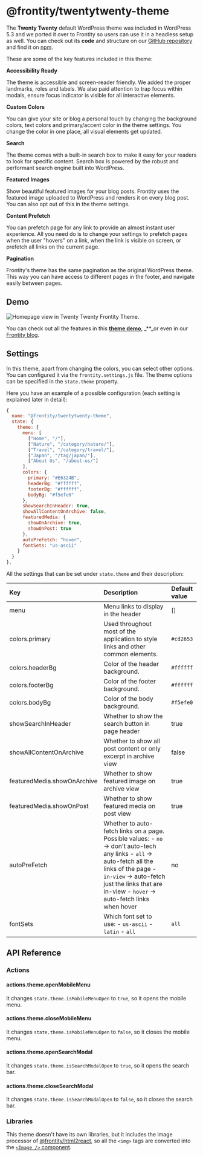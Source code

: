 # @frontity/twentytwenty-theme

The **Twenty Twenty** default WordPress theme was included in WordPress 5.3 and we ported it over to Frontity so users can use it in a headless setup as well. You can check out its **code** and structure on our [GitHub repository](https://github.com/frontity/frontity/tree/dev/packages/twentytwenty-theme) and find it on [npm](https://www.npmjs.com/package/@frontity/twentytwenty-theme).

These are some of the key features included in this theme:

**Accessibility Ready**

The theme is accessible and screen-reader friendly. We added the proper landmarks, roles and labels. We also paid attention to trap focus within modals, ensure focus indicator is visible for all interactive elements.

**Custom Colors**

You can give your site or blog a personal touch by changing the background colors, text colors and primary/accent color in the theme settings. You change the color in one place, all visual elements get updated.

**Search**

The theme comes with a built-in search box to make it easy for your readers to look for specific content. Search box is powered by the robust and performant search engine built into WordPress.

**Featured Images**

Show beautiful featured images for your blog posts. Frontity uses the featured image uploaded to WordPress and renders it on every blog post. You can also opt out of this in the theme settings.

**Content Prefetch**

You can prefetch page for any link to provide an almost instant user experience. All you need do is to change your settings to prefetch pages when the user "hovers" on a link, when the link is visible on screen, or prefetch all links on the current page.

**Pagination**

Frontity's theme has the same pagination as the original WordPress theme. This way you can have access to different pages in the footer, and navigate easily between pages.

## Demo

![Homepage view in Twenty Twenty Frontity Theme.](https://frontity.org/wp-content/uploads/2021/04/screenshot-homepage-view-twentytwenty-frontity-theme.png)

You can check out all the features in this [**theme demo**](https://twentytwenty.frontity.org/), \_\*\*\_or even in our [Frontity blog](https://blog.frontity.org/).

## Settings

In this theme, apart from changing the colors, you can select other options. You can configured it via the `frontity.settings.js` file. The theme options can be specified in the `state.theme` property.

Here you have an example of a possible configuration \(each setting is explained later in detail\):

```javascript
{
  name: "@frontity/twentytwenty-theme",
  state: {
    theme: {
      menu: [
        ["Home", "/"],
        ["Nature", "/category/nature/"],
        ["Travel", "/category/travel/"],
        ["Japan", "/tag/japan/"],
        ["About Us", "/about-us/"]
      ],
      colors: {
        primary: "#E6324B",
        headerBg: "#ffffff",
        footerBg: "#ffffff",
        bodyBg: "#f5efe0"
      },
      showSearchInHeader: true,
      showAllContentOnArchive: false,
      featuredMedia: {
        showOnArchive: true,
        showOnPost: true
      },
      autoPreFetch: "hover",
      fontSets: "us-ascii"
    }
  }
},
```

All the settings that can be set under `state.theme` and their description:

| Key                         | Description                                                                                                                                                                                                                                | Default value |
| :-------------------------- | :----------------------------------------------------------------------------------------------------------------------------------------------------------------------------------------------------------------------------------------- | :------------ |
| menu                        | Menu links to display in the header                                                                                                                                                                                                        | \[\]          |
| colors.primary              | Used throughout most of the application to style links and other common elements.                                                                                                                                                          | `#cd2653`     |
| colors.headerBg             | Color of the header background.                                                                                                                                                                                                            | `#ffffff`     |
| colors.footerBg             | Color of the footer background.                                                                                                                                                                                                            | `#ffffff`     |
| colors.bodyBg               | Color of the body background.                                                                                                                                                                                                              | `#f5efe0`     |
| showSearchInHeader          | Whether to show the search button in page header                                                                                                                                                                                           | true          |
| showAllContentOnArchive     | Whether to show all post content or only excerpt in archive view                                                                                                                                                                           | false         |
| featuredMedia.showOnArchive | Whether to show featured image on archive view                                                                                                                                                                                             | true          |
| featuredMedia.showOnPost    | Whether to show featured media on post view                                                                                                                                                                                                | true          |
| autoPreFetch                | Whether to auto-fetch links on a page. Possible values: - `no` → don't auto-tech any links - `all` → auto-fetch all the links of the page - `in-view` → auto-fetch just the links that are in-view - `hover` → auto-fetch links when hover | no            |
| fontSets                    | Which font set to use: - `us-ascii` - `latin` - `all`                                                                                                                                                                                      | `all`         |

## API Reference

### Actions

#### actions.theme.openMobileMenu

It changes `state.theme.isMobileMenuOpen` to `true`, so it opens the mobile menu.

#### actions.theme.closeMobileMenu

It changes `state.theme.isMobileMenuOpen` to `false`, so it closes the mobile menu.

#### actions.theme.openSearchModal

It changes `state.theme.isSearchModalOpen` to `true`, so it opens the search bar.

#### actions.theme.closeSearchModal

It changes `state.theme.isSearchModalOpen` to `false`, so it closes the search bar.

### Libraries

This theme doesn't have its own libraries, but it includes the image processor of [@frontity/html2react](frontity-twentytwenty-theme.md), so all the `<img>` tags are converted into the [`<Image />` component](frontity-twentytwenty-theme.md).
